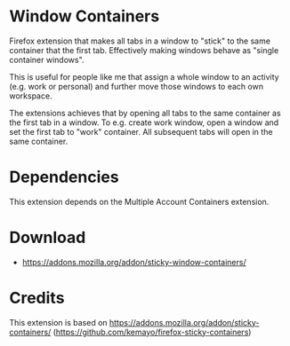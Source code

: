 # Window Containers

Firefox extension that makes all tabs in a window to "stick" to the same container that the first tab. Effectively making windows behave as "single container windows".

This is useful for people like me that assign a whole window to an activity (e.g. work or personal)
and further move those windows to each own workspace.

The extensions achieves that by opening all tabs to the same container as the first tab in a window.
To e.g. create work window, open a window and set the first tab to "work" container.
All subsequent tabs will open in the same container.

# Dependencies

This extension depends on the Multiple Account Containers extension.

# Download

* https://addons.mozilla.org/addon/sticky-window-containers/

# Credits

This extension is based on https://addons.mozilla.org/addon/sticky-containers/
(https://github.com/kemayo/firefox-sticky-containers)
